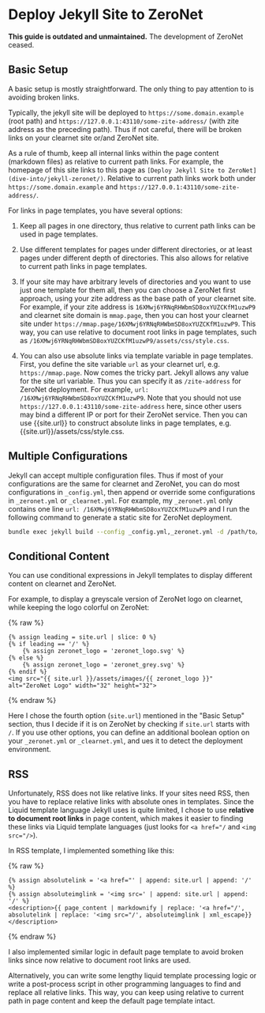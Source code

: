 # Deploy Jekyll Site to ZeroNet

**This guide is outdated and unmaintained.**
The development of ZeroNet ceased.

## Basic Setup

A basic setup is mostly straightforward.
The only thing to pay attention to is avoiding broken links.

Typically, the jekyll site will be deployed to `https://some.domain.example` (root path) and `https://127.0.0.1:43110/some-zite-address/` (with zite address as the preceding path).
Thus if not careful, there will be broken links on your clearnet site or/and ZeroNet site.

As a rule of thumb, keep all internal links within the page content (markdown files) as relative to current path links.
For example, the homepage of this site links to this page as `[Deploy Jekyll Site to ZeroNet](dive-into/jekyll-zeronet/)`.
Relative to current path links work both under `https://some.domain.example` and `https://127.0.0.1:43110/some-zite-address/`.

For links in page templates, you have several options:

1. Keep all pages in one directory, thus relative to current path links can be used in page templates.

2. Use different templates for pages under different directories, or at least pages under different depth of directories.
This also allows for relative to current path links in page templates.

3. If your site may have arbitrary levels of directories and you want to use just one template for them all, then you can choose a ZeroNet first approach, using your zite address as the base path of your clearnet site.
For example, if your zite address is `16XMwj6YRNqRHWbmSD8oxYUZCKfM1uzwP9` and clearnet site domain is `mmap.page`, then you can host your clearnet site under `https://mmap.page/16XMwj6YRNqRHWbmSD8oxYUZCKfM1uzwP9`. This way, you can use relative to document root links in page templates, such as `/16XMwj6YRNqRHWbmSD8oxYUZCKfM1uzwP9/assets/css/style.css`.

4. You can also use absolute links via template variable in page templates.
First, you define the site variable `url` as your clearnet url, e.g. `https://mmap.page`.
Now comes the tricky part.
Jekyll allows any value for the site url variable.
Thus you can specify it as `/zite-address` for ZeroNet deployment.
For example, `url: /16XMwj6YRNqRHWbmSD8oxYUZCKfM1uzwP9`.
Note that you should not use `https://127.0.0.1:43110/some-zite-address` here, since other users may bind a different IP or port for their ZeroNet service.
Then you can use \{\{site.url\}\} to construct absolute links in page templates,
e.g. \{\{site.url\}\}/assets/css/style.css.

## Multiple Configurations

Jekyll can accept multiple configuration files.
Thus if most of your configurations are the same for clearnet and ZeroNet, you can do most configurations in `_config.yml`, then append or override some configurations in `_zeronet.yml` or `_clearnet.yml`.
For example, my `_zeronet.yml` only contains one line `url: /16XMwj6YRNqRHWbmSD8oxYUZCKfM1uzwP9` and I run the following command to generate a static site for ZeroNet deployment.

```sh
bundle exec jekyll build --config _config.yml,_zeronet.yml -d /path/to/ZeroNet/data/16XMwj6YRNqRHWbmSD8oxYUZCKfM1uzwP9/
```

## Conditional Content

You can use conditional expressions in Jekyll templates to display different content on clearnet and ZeroNet.

For example, to display a greyscale version of ZeroNet logo on clearnet, while keeping the logo colorful on ZeroNet:

{% raw %}
```liquid
{% assign leading = site.url | slice: 0 %}
{% if leading == '/' %}
    {% assign zeronet_logo = 'zeronet_logo.svg' %}
{% else %}
    {% assign zeronet_logo = 'zeronet_grey.svg' %}
{% endif %}
<img src="{{ site.url }}/assets/images/{{ zeronet_logo }}" alt="ZeroNet Logo" width="32" height="32">
```
{% endraw %}

Here I chose the fourth option (`site.url`) mentioned in the "Basic Setup" section,
thus I decide if it is on ZeroNet by checking if `site.url` starts with `/`.
If you use other options, you can define an additional boolean option on your `_zeronet.yml` or `_clearnet.yml`,
and ues it to detect the deployment environment.

## RSS

Unfortunately, RSS does not like relative links.
If your sites need RSS, then you have to replace relative links with absolute ones in templates.
Since the Liquid template language Jekyll uses is quite limited,
I chose to use **relative to document root links** in page content, which makes it easier to finding these links via Liquid template languages (just looks for `<a href="/` and `<img src="/>`).

In RSS template, I implemented something like this:

{% raw %}
```liquid
{% assign absolutelink = '<a href="' | append: site.url | append: '/' %}
{% assign absoluteimglink = '<img src=' | append: site.url | append: '/' %}
<description>{{ page_content | markdownify | replace: '<a href="/', absolutelink | replace: '<img src="/', absoluteimglink | xml_escape}}</description>
```
{% endraw %}

I also implemented similar logic in default page template to avoid broken links since now relative to document root links are used.

Alternatively, you can write some lengthy liquid template processing logic or write a post-process script in other programming languages to find and replace all relative links.
This way, you can keep using relative to current path in page content and keep the default page template intact.

